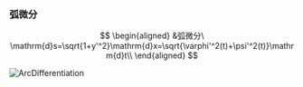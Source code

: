 ### 弧微分

$$
\begin{aligned}
&弧微分\ \mathrm{d}s=\sqrt{1+y'^2}\mathrm{d}x=\sqrt{\varphi'^2(t)+\psi'^2(t)}\mathrm{d}t\\
\end{aligned}
$$

![ArcDifferentiation](ArcDifferentiation.jpg)

